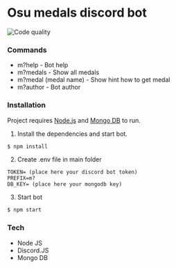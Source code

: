 # Osu medals discord bot

![Code quality](https://www.codefactor.io/repository/github/mateuszbuturla/osu-medals-discord-bot/badge)

### Commands

-   m?help - Bot help
-   m?medals - Show all medals
-   m?medal (medal name) - Show hint how to get medal
-   m?author - Bot author

### Installation

Project requires [Node.js](https://nodejs.org/) and [Mongo DB](https://www.mongodb.com/) to run.

1. Install the dependencies and start bot.

```sh
$ npm install
```

2. Create .env file in main folder

```
TOKEN= (place here your discord bot token)
PREFIX=m?
DB_KEY= (place here your mongodb key)
```

3. Start bot

```sh
$ npm start
```

### Tech

-   Node JS
-   Discord.JS
-   Mongo DB
